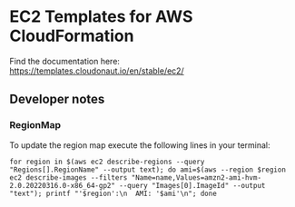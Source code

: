 # EC2 Templates for AWS CloudFormation

Find the documentation here: https://templates.cloudonaut.io/en/stable/ec2/

## Developer notes

### RegionMap
To update the region map execute the following lines in your terminal:

```
for region in $(aws ec2 describe-regions --query "Regions[].RegionName" --output text); do ami=$(aws --region $region ec2 describe-images --filters "Name=name,Values=amzn2-ami-hvm-2.0.20220316.0-x86_64-gp2" --query "Images[0].ImageId" --output "text"); printf "'$region':\n  AMI: '$ami'\n"; done
```
